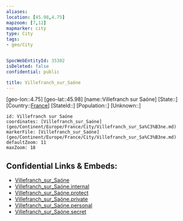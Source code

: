 ```yaml
---
aliases: 
location: [45.98,4.75]
mapzoom: [7,12] 
mapmarker: city 
type: City
tags:
- geo/City


SpocWebEntityId: 35302
isDeleted: false
confidential: public

title: Villefranch_sur_Saóne
---
```

[geo-lon::4.75]
[geo-lat::45.98]
[name::Villefranch sur Saóne]
[State::]
[Country::[France](geo/Continent/Europe/France.md)]
[StateId::]
[Population::]
[Unknown::]


```leaflet
id: Villefranch sur Saóne
coordinates: [Villefranch_sur_Saóne](geo/Continent/Europe/France/City/Villefranch_sur_Sa%C3%B3ne.md)
markerFile: [Villefranch_sur_Saóne](geo/Continent/Europe/France/City/Villefranch_sur_Sa%C3%B3ne.md)
defaultZoom: 11 
maxZoom: 18
```


## Confidential Links & Embeds: 
- [Villefranch_sur_Saóne](../../../../../../_public/geo/Continent/Europe/France/City/Villefranch_sur_Sa%C3%B3ne.md) 
- [Villefranch_sur_Saóne.internal](../../../../../../_internal/geo/Continent/Europe/France/City/Villefranch_sur_Sa%C3%B3ne.internal.md) 
- [Villefranch_sur_Saóne.protect](../../../../../../_protect/geo/Continent/Europe/France/City/Villefranch_sur_Sa%C3%B3ne.protect.md) 
- [Villefranch_sur_Saóne.private](../../../../../../_private/geo/Continent/Europe/France/City/Villefranch_sur_Sa%C3%B3ne.private.md) 
- [Villefranch_sur_Saóne.personal](../../../../../../_personal/geo/Continent/Europe/France/City/Villefranch_sur_Sa%C3%B3ne.personal.md) 
- [Villefranch_sur_Saóne.secret](../../../../../../_secret/geo/Continent/Europe/France/City/Villefranch_sur_Sa%C3%B3ne.secret.md) 
